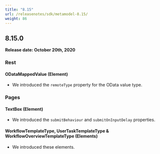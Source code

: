 ```yaml
---
title: "8.15"
url: /releasenotes/sdk/metamodel-8.15/
weight: 86
---
```


## 8.15.0

**Release date: October 20th, 2020** 

### Rest

#### ODataMappedValue (Element)

* We introduced the `remoteType` property for the OData value type.

### Pages

#### TextBox (Element)

* We introduced the `submitBehaviour` and `submitOnInputDelay` properties.

#### WorkflowTemplateType, UserTaskTemplateType & WorkflowOverviewTemplateType (Elements)

* We introduced these elements.
